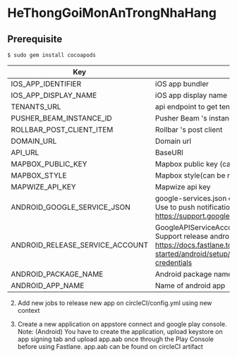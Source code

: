 # HeThongGoiMonAnTrongNhaHang

## Prerequisite

```
$ sudo gem install cocoapods
```


| Key                             | Description                                                                                                                                                                 | Example                                                                                  |
| ------------------------------- | --------------------------------------------------------------------------------------------------------------------------------------------------------------------------- | ---------------------------------------------------------------------------------------- |
| IOS_APP_IDENTIFIER              | iOS app bundler                                                                                                                                                             | com.futureassembly.techsauce                                                             |
| IOS_APP_DISPLAY_NAME            | iOS app display name                                                                                                                                                        | Techsauce                                                                                |
| TENANTS_URL                     | api endpoint to get tenant info                                                                                                                                             | https://staging.delegateconnect.co/api/v1/tenant/1                                       |
| PUSHER_BEAM_INSTANCE_ID         | Pusher Beam 's instance id                                                                                                                                                  |                                                                                          |
| ROLLBAR_POST_CLIENT_ITEM        | Rollbar 's post client                                                                                                                                                      |                                                                                          |
| DOMAIN_URL                      | Domain url                                                                                                                                                                  | https://staging.delegateconnect.co/                                                      |
| API_URL                         | BaseURl                                                                                                                                                                     | https://staging.delegateconnect.co/api/v1/                                               |
| MAPBOX_PUBLIC_KEY               | Mapbox public key (can be re-use for all app)                                                                                                                               | pk.eyJ1IjoidHJ1b25nIiwiYSI6ImNpd29kMnpsMjAwMG0yem1xYXU0cmpyaGUifQ.45xw9mg2P9uONRPeMP0viA |
| MAPBOX_STYLE                    | Mapbox style(can be re-use for all app)                                                                                                                                     | mapbox://styles/truong/ck4wj20lp1o4h1co9upom3ikx                                         |
| MAPWIZE_API_KEY                 | Mapwize api key                                                                                                                                                             | 24ed2f0eeedbc1316409b1e31dfd5050                                                         |
| ANDROID_GOOGLE_SERVICE_JSON     | google-services.json encoded to base64 </br> Use to push notification android https://support.google.com/firebase/answer/7015592#)                                          | `\$ openssl base64 -A -in google-services.json                                           | pbcopy` </br> Need 1 each app |
| ANDROID_RELEASE_SERVICE_ACCOUNT | GoogleAPIServiceAccountUser.json encoded to base64 </br> Support release android https://docs.fastlane.tools/getting-started/android/setup/#collect-your-google-credentials | `\$ openssl base64 -A -in GoogleAPIServiceAccountUser.json                               | pbcopy` |
| ANDROID_PACKAGE_NAME            | Android package name for app                                                                                                                                                | com.iconiclive.dc_racs_asc                                                               |
| ANDROID_APP_NAME                | Name of android app                                                                                                                                                         | Techsauce                                                                                |

2. Add new jobs to release new app on circleCI/config.yml using new context

3. Create a new application on appstore connect and google play console.
   Note: (Android) You have to create the application, upload keystore on app signing tab and upload app.aab once through the Play Console before using Fastlane. app.aab can be found on circleCI artifact
